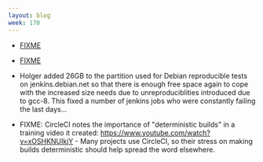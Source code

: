 ```yaml
---
layout: blog
week: 170
---
```


* [FIXME](http://www.netbsd.org/releases/formal-8/NetBSD-8.0.html)

* [FIXME](https://www.gnu.org/software/guix/blog/2018/multi-dimensional-transactions-and-rollbacks-oh-my/)

* Holger added 26GB to the partition used for Debian reproducible tests on jenkins.debian.net so that there is enough free space again to cope with the increased size needs due to unreproduciblities introduced due to gcc-8. This fixed a number of jenkins jobs who were constantly failing the last days...

* FIXME: CircleCI notes the importance of "deterministic builds" in a training video it created: https://www.youtube.com/watch?v=xOSHKNUIkjY - Many projects use CircleCI, so their stress on making builds deterministic should help spread the word elsewhere.

